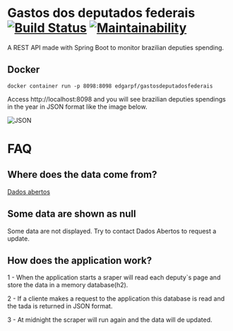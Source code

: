 # Gastos dos deputados federais [![Build Status](https://travis-ci.org/edgarpf/gastos-deputados-federais.svg?branch=master)](https://travis-ci.org/edgarpf/gastos-deputados-federais) [![Maintainability](https://api.codeclimate.com/v1/badges/2902440b44466c6c9ffa/maintainability)](https://codeclimate.com/github/edgarpf/gastos-deputados-federais/maintainability)
A REST API made with Spring Boot to monitor brazilian deputies spending.

## Docker
```
docker container run -p 8098:8098 edgarpf/gastosdeputadosfederais
```

Access http://localhost:8098 and you will see brazilian deputies spendings in the year in JSON format like the image below.

![JSON](https://i.ibb.co/RBfB8Qd/Capturar.png)

# FAQ

## Where does the data come from?

[Dados abertos](https://www.camara.leg.br/transparencia/gastos-parlamentares)

## Some data are shown as null

Some data are not displayed. Try to contact Dados Abertos to request a update.

## How does the application work?

1 - When the application starts a sraper will read each deputy`s page and store the data in a memory database(h2).

2 - If a cliente makes a request to the application this database is read and the tada is returned in JSON format.

3 - At midnight the scraper will run again and the data will de updated.




